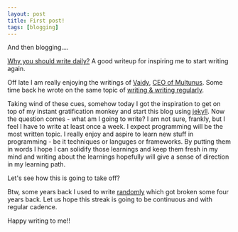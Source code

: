```yaml
---
layout: post
title: First post!
tags: [blogging]
---
```


And then blogging....

[Why you should write daily?](http://zenhabits.net/write-daily/) A good writeup for inspiring me to start writing again.

Off late  I am really enjoying the writings of [Vaidy](https://twitter.com/_vaidy?lang=en), [CEO of Multunus](https://medium.com/@vaidy). Some time back he wrote on the same topic of [writing & writing regularly](https://medium.com/@vaidy/my-dance-with-writing-de8a16f67320#.aenk2g56n).

Taking wind of these cues, somehow today I got the inspiration to get on top of my instant gratification monkey and start this blog using [jekyll](https://jekyllrb.com).
Now the question comes - what am I going to write? I am not sure, frankly, but I feel I have to write at least once a week. I expect programming will be the most written topic. I really enjoy and aspire to learn new stuff in programming - be it techniques or languges or frameworks. By putting them in words I hope I can solidify those learnings and keep them fresh in my mind and writing about the learnings hopefully will give a sense of direction in my learning path.

Let's see how this is going to take off?

Btw, some years back I used to write [randomly](https://arunsark.wordpress.com/) which got broken some four years back. Let us hope this streak is going to be continuous and with regular cadence.

Happy writing to me!!

